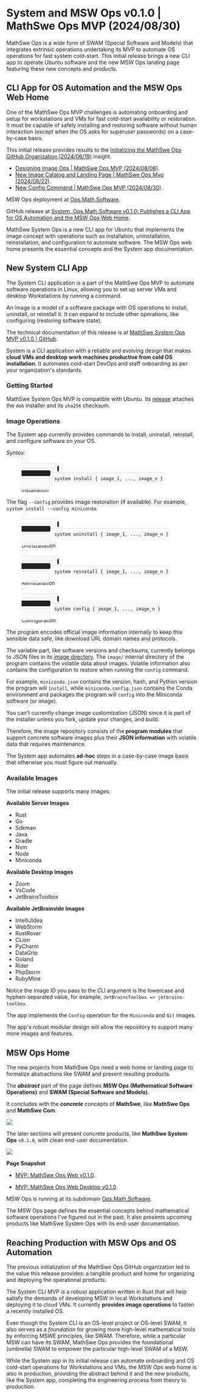 <!-- Copyright (c) 2024 Tobias Briones. All rights reserved. -->
<!-- SPDX-License-Identifier: CC-BY-4.0 -->
<!-- This file is part of https://github.com/tobiasbriones/blog -->

# System and MSW Ops v0.1.0 | MathSwe Ops MVP (2024/08/30)

MathSwe Ops is a wide form of SWAM (Special Software and Models) that integrates
extrinsic operations undertaking its MVP to automate OS operations for fast
system cold-start. This initial release brings a new CLI app to operate Ubuntu
software and the new MSW Ops landing page featuring these new concepts and
products.

## CLI App for OS Automation and the MSW Ops Web Home

One of the MathSwe Ops MVP challenges is automating onboarding and setup for
workstations and VMs for fast cold-start availability or restoration. It must be
capable of safely installing and restoring software without human interaction
(except when the OS asks for superuser passwords) on a case-by-case basis.

This initial release provides results to the
[Initializing the MathSwe Ops GitHub Organization (2024/06/19)](/initializing-the-mathswe-ops-github-organization-2024-06-19)
insight.

- [Designing Image Ops \| MathSwe Ops MVP (2024/08/08)](https://blog.mathsoftware.engineer/designing-image-ops---mathswe-ops-mvp-2024-08-08).
- [New Image Catalog and Landing Page \| MathSwe Ops Mvp (2024/08/22)](https://blog.mathsoftware.engineer/new-image-catalog-and-landing-page---mathswe-ops-mvp-2024-08-22).
- [New Config Command \| MathSwe Ops MVP (2024/08/30)](https://blog.mathsoftware.engineer/new-config-command---mathswe-ops-mvp-2024-08-30).

MSW Ops deployment at [Ops.Math.Software](https://ops.math.software).

GitHub release at
[System, Ops.Math.Software v0.1.0: Publishes a CLI App for OS Automation and the MSW Ops Web Home](https://github.com/mathswe-ops/mathswe-ops---mvp/releases/tag/v0.1.0).

MathSwe System Ops is a new CLI app for Ubuntu that implements the image concept
with operations such as installation, uninstallation, reinstallation, and
configuration to automate software. The MSW Ops web home presents the essential
concepts and the System app documentation.

## New System CLI App

The System CLI application is a part of the MathSwe Ops MVP to automate software
operations in Linux, allowing you to set up server VMs and desktop Workstations
by running a command.

An image is a model of a software package with OS operations to install,
uninstall, or reinstall it. It can expand to include other operations, like
configuring (restoring software state).

The technical documentation of this release is at
[MathSwe System Ops MVP v0.1.0 \| GitHub](https://github.com/mathswe-ops/mathswe-ops---mvp/tree/v0.1.0/system).

System is a CLI application with a reliable and evolving design that makes
**cloud VMs and desktop work machines productive from cold OS installation**. It
automates cold-start DevOps and staff onboarding as per your organization's
standards.

### Getting Started

MathSwe System Ops MVP is compatible with Ubuntu. Its
[release](https://github.com/mathswe-ops/mathswe-ops---mvp/releases/tag/v0.1.0)
attaches the `deb` installer and its `sha256` checksum.

### Image Operations

The System app currently provides commands to install, uninstall, reinstall, and
configure software on your OS.

*Syntax:*

<figure>
    <div>
        <code class="d-block language-plaintext highlighter-rouge" 
            style="
                position: relative;
                background-color:#fafafa;
                border:1px solid #e0e0e0;
                border-radius:.25rem;
                padding:0.5rem 1rem !important;
                border-bottom: none !important;
            ">
            <i class="fa fa-terminal" style="
                color: #fafafa;
                background: #212121;
                padding: 2px 4px;
                border-radius: 4px;
                position: relative;
                top: -2px;
                margin-left: 8px;
                margin-right: 8px;
                font-size: 10px;">
            </i>
            system install { image_1, ..., image_n }
        </code>
    </div>
    <figcaption>Installation</figcaption>
</figure>


The flag `--config` provides image restoration (if available). For example,
`system install --config miniconda`.

<figure>
    <div>
        <code class="d-block language-plaintext highlighter-rouge" 
            style="
                position: relative;
                background-color:#fafafa;
                border:1px solid #e0e0e0;
                border-radius:.25rem;
                padding:0.5rem 1rem !important;
                border-bottom: none !important;
            ">
            <i class="fa fa-terminal" style="
                color: #fafafa;
                background: #212121;
                padding: 2px 4px;
                border-radius: 4px;
                position: relative;
                top: -2px;
                margin-left: 8px;
                margin-right: 8px;
                font-size: 10px;">
            </i>
            system uninstall { image_1, ..., image_n }
        </code>
    </div>
    <figcaption>Uninstallation</figcaption>
</figure>

<figure>
    <div>
        <code class="d-block language-plaintext highlighter-rouge" 
            style="
                position: relative;
                background-color:#fafafa;
                border:1px solid #e0e0e0;
                border-radius:.25rem;
                padding:0.5rem 1rem !important;
                border-bottom: none !important;
            ">
            <i class="fa fa-terminal" style="
                color: #fafafa;
                background: #212121;
                padding: 2px 4px;
                border-radius: 4px;
                position: relative;
                top: -2px;
                margin-left: 8px;
                margin-right: 8px;
                font-size: 10px;">
            </i>
            system reinstall { image_1, ..., image_n }
        </code>
    </div>
    <figcaption>Reinstallation</figcaption>
</figure>

<figure>
    <div>
        <code class="d-block language-plaintext highlighter-rouge" 
            style="
                position: relative;
                background-color:#fafafa;
                border:1px solid #e0e0e0;
                border-radius:.25rem;
                padding:0.5rem 1rem !important;
                border-bottom: none !important;
            ">
            <i class="fa fa-terminal" style="
                color: #fafafa;
                background: #212121;
                padding: 2px 4px;
                border-radius: 4px;
                position: relative;
                top: -2px;
                margin-left: 8px;
                margin-right: 8px;
                font-size: 10px;">
            </i>
            system config { image_1, ..., image_n }
        </code>
    </div>
    <figcaption>Configuration</figcaption>
</figure>

The program encodes official image information internally to keep this sensible
data safe, like download URL domain names and protocols.

The variable part, like software versions and checksums, currently belongs to
JSON files in its
[image directory](https://github.com/mathswe-ops/mathswe-ops---mvp/tree/v0.1.0/system/image).
The `image/` internal directory of the program contains the volatile data about
images. Volatile information also contains the configuration to restore when
running the `config` command.

For example, `miniconda.json` contains the version, hash, and Python version the
program will `install`, while `miniconda.config.json` contains the Conda
environment and packages the program will `config` into the Miniconda software
(or image).

You can't currently change image customization (JSON) since it is part of the
installer unless you fork, update your changes, and build.

Therefore, the image repository consists of the **program modules** that support
concrete software images plus their **JSON information** with volatile data that
requires maintenance.

The System app automates **ad-hoc** steps in a case-by-case image basis that
otherwise you must figure out manually.

### Available Images

The initial release supports many images.

**Available Server Images**

- Rust
- Go
- Sdkman
- Java
- Gradle
- Nvm
- Node
- Miniconda

**Available Desktop Images**

- Zoom
- VsCode
- JetBrainsToolbox

**Available JetBrainsIde Images**

- IntelliJIdea
- WebStorm
- RustRover
- CLion
- PyCharm
- DataGrip
- Goland
- Rider
- PhpStorm
- RubyMine

Notice the image ID you pass to the CLI argument is the lowercase and
hyphen-separated value, for example, `JetBrainsToolbox => jetbrains-toolbox`.

The app implements the `Config` operation for the `Miniconda` and `Git` images.

The app's robust modular design will allow the repository to support many more
images and features.

## MSW Ops Home

The new projects from MathSwe Ops need a web home or landing page to formalize
abstractions like SWAM and present resulting products.

The ***abstract*** part of the page defines **MSW Ops (Mathematical Software
Operations)** and **SWAM (Special Software and Models)**.

It concludes with the ***concrete*** concepts of **MathSwe**, like
**MathSwe Ops** and **MathSwe Com**.

![](msw-ops-web-_-top.jpg)

The later sections will present concrete products, like **MathSwe System Ops**
`v0.1.0`, with clean end-user documentation.

![](images/msw-ops-web-_-system-section.jpg)

**Page Snapshot**

- [MVP: MathSwe Ops Web v0.1.0](images/mvp-_-mathswe-ops-web-v0-1-0.jpeg).

- [MVP: MathSwe Ops Web Desktop v0.1.0](images/mvp-_-mathswe-ops-web-desktop-v0-1-0.jpeg).

MSW Ops is running at its subdomain
[Ops.Math.Software](https://ops.math.software).

The MSW Ops page defines the essential concepts behind mathematical software
operations I've figured out in the past. It also presents upcoming products like
MathSwe System Ops with its end-user documentation.

## Reaching Production with MSW Ops and OS Automation

The previous initialization of the MathSwe Ops GitHub organization led to the
value this release provides: a tangible product and home for organizing and
deploying the operational products.

The System CLI MVP is a robust application written in Rust that will help
satisfy the demands of developing MSW in local Workstations and deploying it to
cloud VMs. It currently **provides image operations** to fasten a recently
installed OS.

Even though the System CLI is an OS-level project or OS-level SWAM, it also
serves as a *foundation* for growing more high-level mathematical tools by
enforcing MSWE principles, like SWAM. Therefore, while a particular MSW can have
its SWAM, MathSwe Ops provides the foundational (umbrella) SWAM to empower the
particular high-level SWAM of a MSW.

While the System app in its initial release can automate onboarding and OS
cold-start operations for Workstations and VMs, the MSW Ops web home is also in
production, providing the abstract behind it and the new products, like the
System app, completing the engineering process from theory to production.
